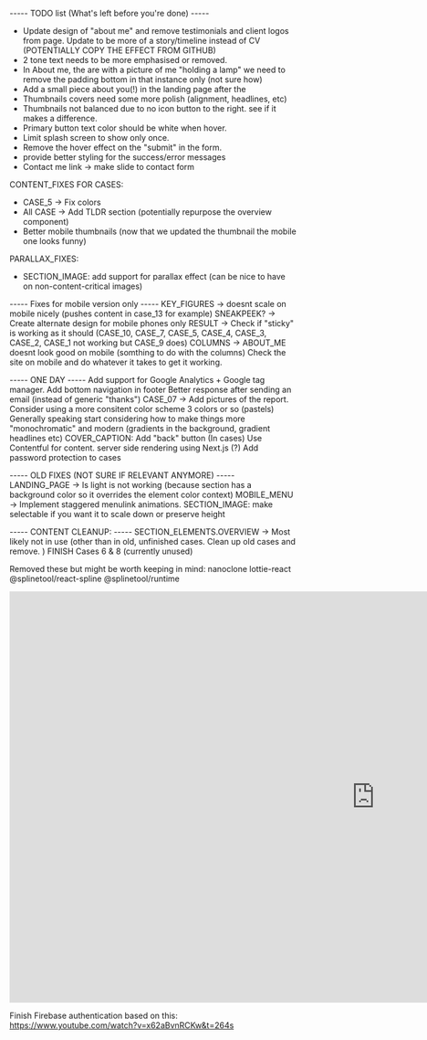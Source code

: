 ----- TODO list (What's left before you're done) -----

- Update design of "about me" and remove testimonials and client logos from page. Update to be more of a story/timeline instead of CV (POTENTIALLY COPY THE EFFECT FROM GITHUB)
- 2 tone text needs to be more emphasised or removed.
- In About me, the are with a picture of me "holding a lamp" we need to remove the padding bottom in that instance only (not sure how)
- Add a small piece about you(!) in the landing page after the
- Thumbnails covers need some more polish (alignment, headlines, etc)
- Thumbnails not balanced due to no icon button to the right. see if it makes a difference.
- Primary button text color should be white when hover.
- Limit splash screen to show only once.
- Remove the hover effect on the "submit" in the form.
- provide better styling for the success/error messages
- Contact me link -> make slide to contact form

CONTENT_FIXES FOR CASES:

- CASE_5 -> Fix colors
- All CASE -> Add TLDR section (potentially repurpose the overview component)
- Better mobile thumbnails (now that we updated the thumbnail the mobile one looks funny)

PARALLAX_FIXES:

- SECTION_IMAGE: add support for parallax effect (can be nice to have on non-content-critical images)

----- Fixes for mobile version only -----
KEY_FIGURES -> doesnt scale on mobile nicely (pushes content in case_13 for example)
SNEAKPEEK? -> Create alternate design for mobile phones only
RESULT -> Check if "sticky" is working as it should (CASE_10, CASE_7, CASE_5, CASE_4, CASE_3, CASE_2, CASE_1 not working but CASE_9 does)
COLUMNS -> ABOUT_ME doesnt look good on mobile (somthing to do with the columns)
Check the site on mobile and do whatever it takes to get it working.

----- ONE DAY -----
Add support for Google Analytics + Google tag manager.
Add bottom navigation in footer
Better response after sending an email (instead of generic "thanks")
CASE_07 -> Add pictures of the report.
Consider using a more consitent color scheme 3 colors or so (pastels)
Generally speaking start considering how to make things more "monochromatic" and modern (gradients in the background, gradient headlines etc)
COVER_CAPTION: Add "back" button (In cases)
Use Contentful for content.
server side rendering using Next.js (?)
Add password protection to cases

----- OLD FIXES (NOT SURE IF RELEVANT ANYMORE) -----
LANDING_PAGE -> Is light is not working (because section has a background color so it overrides the element color context)
MOBILE_MENU -> Implement staggered menulink animations.
SECTION_IMAGE: make selectable if you want it to scale down or preserve height

----- CONTENT CLEANUP: -----
SECTION_ELEMENTS.OVERVIEW -> Most likely not in use (other than in old, unfinished cases. Clean up old cases and remove. )
FINISH Cases 6 & 8 (currently unused)

Removed these but might be worth keeping in mind:
nanoclone
lottie-react
@splinetool/react-spline
@splinetool/runtime

<iframe width="1280" height="720" src="https://www.youtube.com/embed/UFk14H74w6E" title="WEBINAR: Samuel Bergstrom - Sentiment for better design decisions" frameborder="0" allow="accelerometer; autoplay; clipboard-write; encrypted-media; gyroscope; picture-in-picture; web-share" allowfullscreen></iframe>

Finish Firebase authentication based on this:
https://www.youtube.com/watch?v=x62aBvnRCKw&t=264s
